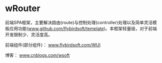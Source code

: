wRouter
=======

前端SPA框架，主要解决路由(route)与控制处理(controller)处理以及简单灵活模板应用功能(www.github.com/flybirdsoft/template)。本框架轻量级，对于前端开发限制少、灵活度高。


前端组件(部分组件)：
www.flybirdsoft.com/WUI

博客：
www.cnblogs.com/wsoft

